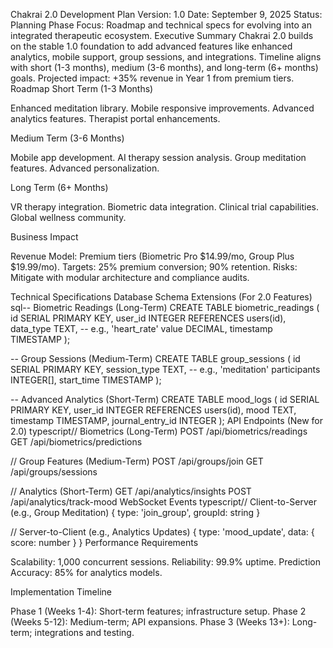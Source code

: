 Chakrai 2.0 Development Plan
Version: 1.0
Date: September 9, 2025
Status: Planning Phase
Focus: Roadmap and technical specs for evolving into an integrated therapeutic ecosystem.
Executive Summary
Chakrai 2.0 builds on the stable 1.0 foundation to add advanced features like enhanced analytics, mobile support, group sessions, and integrations. Timeline aligns with short (1-3 months), medium (3-6 months), and long-term (6+ months) goals. Projected impact: +35% revenue in Year 1 from premium tiers.
Roadmap
Short Term (1-3 Months)

Enhanced meditation library.
Mobile responsive improvements.
Advanced analytics features.
Therapist portal enhancements.

Medium Term (3-6 Months)

Mobile app development.
AI therapy session analysis.
Group meditation features.
Advanced personalization.

Long Term (6+ Months)

VR therapy integration.
Biometric data integration.
Clinical trial capabilities.
Global wellness community.

Business Impact

Revenue Model: Premium tiers (Biometric Pro $14.99/mo, Group Plus $19.99/mo).
Targets: 25% premium conversion; 90% retention.
Risks: Mitigate with modular architecture and compliance audits.

Technical Specifications
Database Schema Extensions (For 2.0 Features)
sql-- Biometric Readings (Long-Term)
CREATE TABLE biometric_readings (
  id SERIAL PRIMARY KEY,
  user_id INTEGER REFERENCES users(id),
  data_type TEXT, -- e.g., 'heart_rate'
  value DECIMAL,
  timestamp TIMESTAMP
);

-- Group Sessions (Medium-Term)
CREATE TABLE group_sessions (
  id SERIAL PRIMARY KEY,
  session_type TEXT, -- e.g., 'meditation'
  participants INTEGER[],
  start_time TIMESTAMP
);

-- Advanced Analytics (Short-Term)
CREATE TABLE mood_logs (
  id SERIAL PRIMARY KEY,
  user_id INTEGER REFERENCES users(id),
  mood TEXT,
  timestamp TIMESTAMP,
  journal_entry_id INTEGER
);
API Endpoints (New for 2.0)
typescript// Biometrics (Long-Term)
POST /api/biometrics/readings
GET /api/biometrics/predictions

// Group Features (Medium-Term)
POST /api/groups/join
GET /api/groups/sessions

// Analytics (Short-Term)
GET /api/analytics/insights
POST /api/analytics/track-mood
WebSocket Events
typescript// Client-to-Server (e.g., Group Meditation)
{ type: 'join_group', groupId: string }

// Server-to-Client (e.g., Analytics Updates)
{ type: 'mood_update', data: { score: number } }
Performance Requirements

Scalability: 1,000 concurrent sessions.
Reliability: 99.9% uptime.
Prediction Accuracy: 85% for analytics models.

Implementation Timeline

Phase 1 (Weeks 1-4): Short-term features; infrastructure setup.
Phase 2 (Weeks 5-12): Medium-term; API expansions.
Phase 3 (Weeks 13+): Long-term; integrations and testing.